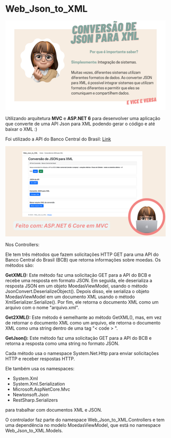 # Web_Json_to_XML

 <img src="https://raw.githubusercontent.com/keziacamposcs/Web_Json_to_XML/main/README/Web_Json_to_XML.png?token=GHSAT0AAAAAACBC3FQA7LYXOXA7UMCBRLVCZCC7F4A" width="900">
 

Utilizando arquitetura **MVC** e **ASP.NET 6** para desenvolver uma aplicação que converte de uma API Json para XML podendo gerar o código e até baixar o XML :)

Foi utilizado a API do Banco Central do Brasil: [Link](https://olinda.bcb.gov.br/olinda/servico/PTAX/versao/v1/aplicacao#!/recursos/Moedas#eyJmb3JtdWxhcmlvIjp7IiRmb3JtYXQiOiJqc29uIiwiJHRvcCI6MTAwfSwicHJvcHJpZWRhZGVzIjpbMCwxLDJdLCJwZXNxdWlzYWRvIjp0cnVlLCJhY3RpdmVUYWIiOiJ0YWJsZSIsImdyaWRTdGF0ZSI6ewMwAzpbewNCAyIEMAQiLANBA30sewNCAyIEMQQiLANBA30sewNCAyIEMgQiLANBA31dLAMxAzp7fSwDMgM6W10sAzMDOnt9LAM0Azp7fSwDNQM6e319LCJwaXZvdE9wdGlvbnMiOnsDYQM6e30sA2IDOltdLANjAzo1MDAsA2QDOltdLANlAzpbXSwDZgM6W10sA2cDOiJrZXlfYV90b196IiwDaAM6ImtleV9hX3RvX3oiLANpAzp7fSwDagM6e30sA2sDOjg1LANsAzpmYWxzZSwDbQM6e30sA24DOnt9LANvAzoiQ29udGFnZW0iLANwAzoiVGFibGUifX0=)

 <img src="https://raw.githubusercontent.com/keziacamposcs/Web_Json_to_XML/main/README/page2.png?token=GHSAT0AAAAAACBC3FQBN7XQ7T2WTQG4ZA4AZCDADAQ" width="900">


Nos Controllers:

Ele tem três métodos que fazem solicitações HTTP GET para uma API do Banco Central do Brasil (BCB) que retorna informações sobre moedas. Os métodos são:

**GetXML():** Este método faz uma solicitação GET para a API do BCB e recebe uma resposta em formato JSON.
Em seguida, ele deserializa a resposta JSON em um objeto MoedasViewModel, usando o método JsonConvert.DeserializeObject(). Depois disso, ele serializa o objeto MoedasViewModel em um documento XML usando o método XmlSerializer.Serialize(). Por fim, ele retorna o documento XML como um arquivo com o nome "arquivo.xml".

**Get2XML():** Este método é semelhante ao método GetXML(), mas, em vez de retornar o documento XML como um arquivo, ele retorna o documento XML como uma string dentro de uma tag "< code > ".

**GetJson():** Este método faz uma solicitação GET para a API do BCB e retorna a resposta como uma string no formato JSON.

Cada método usa o namespace System.Net.Http para enviar solicitações HTTP e receber respostas HTTP.

Ele também usa os namespaces:
- System.Xml
- System.Xml.Serialization
- Microsoft.AspNetCore.Mvc
- Newtonsoft.Json
- RestSharp.Serializers 

para trabalhar com documentos XML e JSON.

O controlador faz parte do namespace Web_Json_to_XML.Controllers e tem uma dependência no modelo MoedasViewModel, que está no namespace Web_Json_to_XML.Models.
